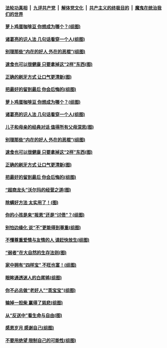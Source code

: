 ####  [法轮功真相](../../../../basic/blob/master/README.md?t=09040913) &nbsp;|&nbsp; [九评共产党](../../../../9ping.md/blob/master/README.md?t=09040913) &nbsp;|&nbsp; [解体党文化](../../../../jtdwh.md/blob/master/README.md?t=09040913)  &nbsp;|&nbsp; [共产主义的终极目的](../../../../gczydzjmd.md/blob/master/README.md?t=09040913) &nbsp;|&nbsp; [魔鬼在统治我们的世界](../../../../mgztzwmdsj.md/blob/master/README.md?t=09040913) 

#### [萝卜鸡蛋咖啡豆 你想成为哪个？(组图)](../pages/p8/905878.md?t=09040913) 

#### [诸葛亮的识人法 几句话看穿一个人(组图)](../pages/p8/906117.md?t=09040913) 

#### [别理那些“内在的好人 外在的恶棍”(组图)](../pages/p8/906036.md?t=09040913) 

#### [速食也可以很健康 只要拿掉这“2样”东西(图)](../pages/p8/906033.md?t=09040913) 

#### [正确的刷牙方式 让口气更清新(图)](../pages/p8/905419.md?t=09040913) 

#### [把最好的留到最后 你会后悔的(组图)](../pages/p8/905413.md?t=09040913) 

#### [萝卜鸡蛋咖啡豆 你想成为哪个？(组图)](../pages/p8/905878.md?t=09040913) 

#### [诸葛亮的识人法 几句话看穿一个人(组图)](../pages/p8/906117.md?t=09040913) 

#### [儿子和母亲的经典对话 值得所有父母深思(图)](../pages/p8/906077.md?t=09040913) 

#### [别理那些“内在的好人 外在的恶棍”(组图)](../pages/p8/906036.md?t=09040913) 

#### [速食也可以很健康 只要拿掉这“2样”东西(图)](../pages/p8/906033.md?t=09040913) 

#### [正确的刷牙方式 让口气更清新(图)](../pages/p8/905419.md?t=09040913) 

#### [把最好的留到最后 你会后悔的(组图)](../pages/p8/905413.md?t=09040913) 

#### [“超商龙头”沃尔玛的经营之道(图)](../pages/p8/905459.md?t=09040913) 

#### [除螨好方法 太实用了！(图)](../pages/p8/905793.md?t=09040913) 

#### [你的小孩是来“报恩”还是“讨债”？(组图)](../pages/p8/905242.md?t=09040913) 

#### [别怕边缘化 说“不”更能得到尊重(组图)](../pages/p8/905729.md?t=09040913) 

#### [不懂尊重爱情与友情的人 请赶快放生(组图)](../pages/p8/905758.md?t=09040913) 

#### [“弱者”在大自然的生存法则(图)](../pages/p8/905465.md?t=09040913) 

#### [家中拥有“四样宝” 不旺也富！(组图)](../pages/p8/905766.md?t=09040913) 

#### [眼眸通透迷人的白尾鸲(组图)](../pages/p8/905742.md?t=09040913) 

#### [你不必总做“老好人”“乖宝宝”(组图)](../pages/p8/905417.md?t=09040913) 

#### [输掉一担柴 赢得了慈悲(组图)](../pages/p8/905528.md?t=09040913) 

#### [从“反送中”看生命与自由(图)](../pages/p8/905218.md?t=09040913) 

#### [感恩岁月 感谢自己(组图)](../pages/p8/905639.md?t=09040913) 

#### [不要用绝望 限制自己的可能性(组图)](../pages/p8/905416.md?t=09040913) 

